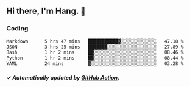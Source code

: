 ## Hi there, I'm Hang. 👋

### Coding

<!--START_SECTION:waka-->

```txt
Markdown      5 hrs 47 mins   ███████████▓░░░░░░░░░░░░░   47.18 %
JSON          3 hrs 25 mins   ███████░░░░░░░░░░░░░░░░░░   27.89 %
Bash          1 hr 2 mins     ██░░░░░░░░░░░░░░░░░░░░░░░   08.46 %
Python        1 hr 2 mins     ██░░░░░░░░░░░░░░░░░░░░░░░   08.44 %
YAML          24 mins         ▓░░░░░░░░░░░░░░░░░░░░░░░░   03.28 %
```

<!--END_SECTION:waka-->

##### ✓ Automatically updated by [GitHub Action](https://github.com/huhuhang/huhuhang/actions).
